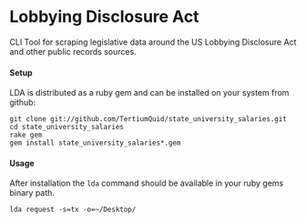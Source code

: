 Lobbying Disclosure Act
=======================

CLI Tool for scraping legislative data around the US Lobbying Disclosure Act and other public records sources.

#### Setup

LDA is distributed as a ruby gem and can be installed on your system from github:

    git clone git://github.com/TertiumQuid/state_university_salaries.git
    cd state_university_salaries
    rake gem
    gem install state_university_salaries*.gem

#### Usage

After installation the `lda` command should be available in your ruby gems binary path.  

    lda request -s=tx -o=~/Desktop/